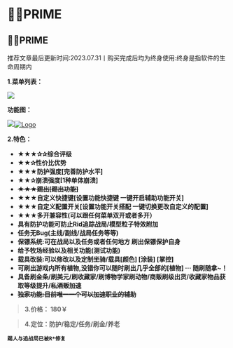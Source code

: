 # 🧛‍♂️PRIME

## 🧛‍♂️PRIME

推荐文章最后更新时间:2023.07.31丨购买完成后均为终身使用:终身是指软件的生命周期内

**1.菜单列表：**

![](https://docs.hzz.im/\~gitbook/image?url=https%3A%2F%2F1382592200-files.gitbook.io%2F%7E%2Ffiles%2Fv0%2Fb%2Fgitbook-x-prod.appspot.com%2Fo%2Fspaces%252F7YXEHggLzaiKwZjRSOD4%252Fuploads%252FQDX1xjiR94PmeJmPzM11%252Fimage.png%3Falt%3Dmedia%26token%3D4caaedc8-b49b-4b08-9950-19049e08f6ea\&width=768\&dpr=4\&quality=100\&sign=b1faeb88\&sv=1)

**功能图：**

![](https://docs.hzz.im/\~gitbook/image?url=https%3A%2F%2F1382592200-files.gitbook.io%2F%7E%2Ffiles%2Fv0%2Fb%2Fgitbook-x-prod.appspot.com%2Fo%2Fspaces%252F7YXEHggLzaiKwZjRSOD4%252Fuploads%252FAPC9yAtea7Mh72XKbOBm%252FPRIME%25E5%258A%259F%25E8%2583%25BD%25E5%259B%25BE%25202022.01.18.jpg%3Falt%3Dmedia%26token%3D8e583915-a578-4e46-b3da-13c4f5147755\&width=768\&dpr=4\&quality=100\&sign=4e0f9787\&sv=1)[![Logo](https://assets.woozooo.com/assets/favicon.ico)](https://hzmod.lanzoub.com/i0ed0055koch)

**2.特色：**

* **★★★✰✰综合评级**
* **★★✰性价比优势**
* **★★★防护强度\[完善防护水平]**
* **★★✰崩溃强度\[1种单体崩溃]**
* ~~**★★★踢出\[踢出功能]**~~
* **★★★自定义快捷键\[设置功能快捷键 一键开启辅助功能开关]**
* **★★★自定义配置开关\[设置功能开关搭配 一键切换更改自定义的配置]**
* **★★★多开兼容性(可以跟任何菜单双开或者多开）**
* **具有防护功能可防止Rid追踪战局/模型粒子特效附加**
* **任务无Bug(主线/副线/战局任务等等)**
* **保镖系统:可在战局以及任务或者任何地方 刷出保镖保护自身**
* **给予牧场经验以及相关功能(测试功能)**
* **载具改装:可以修改以及定制坐骑/载具\[颜色] \[涂装] \[掌控]**
* **可刷出游戏内所有植物,没错你可以随时刷出几乎全部的\[植物] ··· 随刷随拿\~！**
* **具备刷金条/刷美元/刷收藏家/刷博物学家刷动物/商贩刷级出货/收藏家物品获取等级提升/**~~**私酒贩加速**~~
* ~~**独家功能:目前唯一一个可以加速职业的辅助**~~

> **3.价格： 180￥**

> **4.定位：防护/稳定/任务/刷金/养老**

**`踢人与追战局已被R*修复`**
